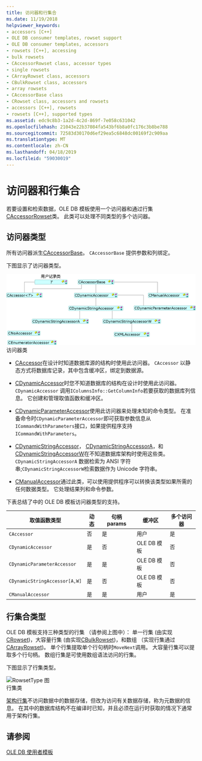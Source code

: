 ```yaml
---
title: 访问器和行集合
ms.date: 11/19/2018
helpviewer_keywords:
- accessors [C++]
- OLE DB consumer templates, rowset support
- OLE DB consumer templates, accessors
- rowsets [C++], accessing
- bulk rowsets
- CAccessorRowset class, accessor types
- single rowsets
- CArrayRowset class, accessors
- CBulkRowset class, accessors
- array rowsets
- CAccessorBase class
- CRowset class, accessors and rowsets
- accessors [C++], rowsets
- rowsets [C++], supported types
ms.assetid: edc9c8b3-1a2d-4c2d-869f-7e058c631042
ms.openlocfilehash: 21043e22b37084fa543bf6b8a0fc176c3b8be788
ms.sourcegitcommit: 72583d30170d6ef29ea5c6848dc00169f2c909aa
ms.translationtype: MT
ms.contentlocale: zh-CN
ms.lasthandoff: 04/18/2019
ms.locfileid: "59030019"
---
```

# <a name="accessors-and-rowsets"></a>访问器和行集合

若要设置和检索数据，OLE DB 模板使用一个访问器和通过行集[CAccessorRowset](../../data/oledb/caccessorrowset-class.md)类。 此类可以处理不同类型的多个访问器。

## <a name="accessor-types"></a>访问器类型

所有访问器派生[CAccessorBase](../../data/oledb/caccessorbase-class.md)。 `CAccessorBase` 提供参数和列绑定。

下图显示了访问器类型。

![访问器类型](../../data/oledb/media/vcaccessortypes.gif "访问器类型")<br/>
访问器类

- [CAccessor](../../data/oledb/caccessor-class.md)在设计时知道数据库源的结构时使用此访问器。 `CAccessor` 以静态方式将数据库记录，其中包含缓冲区，绑定到数据源。

- [CDynamicAccessor](../../data/oledb/cdynamicaccessor-class.md)时您不知道数据库的结构在设计时使用此访问器。 `CDynamicAccessor` 调用`IColumnsInfo::GetColumnInfo`若要获取的数据库列信息。 它创建和管理取值函数和缓冲区。

- [CDynamicParameterAccessor](../../data/oledb/cdynamicparameteraccessor-class.md)使用此访问器来处理未知的命令类型。 在准备命令时`CDynamicParameterAccessor`即可获取参数信息从`ICommandWithParameters`接口，如果提供程序支持`ICommandWithParameters`。

- [CDynamicStringAccessor](../../data/oledb/cdynamicstringaccessor-class.md)， [CDynamicStringAccessorA](../../data/oledb/cdynamicstringaccessora-class.md)，和[CDynamicStringAccessorW](../../data/oledb/cdynamicstringaccessorw-class.md)在不知道数据库架构时使用这些类。 `CDynamicStringAccessorA` 数据检索为 ANSI 字符串;`CDynamicStringAccessorW`检索数据作为 Unicode 字符串。

- [CManualAccessor](../../data/oledb/cmanualaccessor-class.md)通过此类，可以使用提供程序可以转换该类型如果所需的任何数据类型。 它处理结果列和命令参数。

下表总结了中的 OLE DB 模板访问器类型的支持。

|取值函数类型|动态|句柄 params|缓冲区|多个访问器|
|-------------------|-------------|--------------------|------------|------------------------|
|`CAccessor`|否|是|用户|是|
|`CDynamicAccessor`|是|否|OLE DB 模板|否|
|`CDynamicParameterAccessor`|是|是|OLE DB 模板|否|
|`CDynamicStringAccessor[A,W]`|是|否|OLE DB 模板|否|
|`CManualAccessor`|是|是|用户|是|

## <a name="rowset-types"></a>行集合类型

OLE DB 模板支持三种类型的行集 （请参阅上图中）： 单一行集 (由实现[CRowset](../../data/oledb/crowset-class.md))，大容量行集 (由实现[CBulkRowset](../../data/oledb/cbulkrowset-class.md))，和数组 （实现行集通过[CArrayRowset](../../data/oledb/carrayrowset-class.md))。 单个行集提取单个行句柄时`MoveNext`调用。 大容量行集可以提取多个行句柄。 数组行集是可使用数组语法访问的行集。

下图显示了行集类型。

![RowsetType 图](../../data/oledb/media/vcrowsettypes.gif "RowsetType 图")<br/>
行集类

[架构行集](../../data/oledb/obtaining-metadata-with-schema-rowsets.md)不访问数据中的数据存储，但改为访问有关数据存储，称为元数据的信息。 在其中的数据库结构不在编译时已知，并且必须在运行时获取的情况下通常用于架构行集。

## <a name="see-also"></a>请参阅

[OLE DB 使用者模板](../../data/oledb/ole-db-consumer-templates-cpp.md)